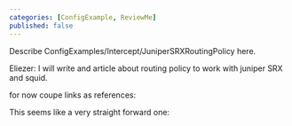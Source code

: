 ```yaml
---
categories: [ConfigExample, ReviewMe]
published: false
---
```

Describe ConfigExamples/Intercept/JuniperSRXRoutingPolicy here.

Eliezer: I will write and article about routing policy to work with
juniper SRX and squid.

for now coupe links as references:

[](http://kb.juniper.net/InfoCenter/index?page=content&id=KB23300)

[](https://andymillett.co.uk/2013/09/14/load-balancing-transparent-redirect-junos/)

[](http://kb.juniper.net/InfoCenter/index?page=content&id=KB21046)

[](http://forums.juniper.net/t5/SRX-Services-Gateway/SRX650-routing-instance-not-working/m-p/54130)

[](http://forums.juniper.net/t5/SRX-Services-Gateway/port-80-redirection-on-srx650-cluster/m-p/53010)

[](http://serverfault.com/questions/442385/how-to-route-all-network-traffic-for-vlan-through-a-proxy-server-on-srx)

[](https://forum.ivorde.com/squid-http-s-transparent-proxy-with-juniper-srx-part-3-t14191.html)

This seems like a very straight forward one:
[](http://aranetworks.com/support/document_center/download/151)
